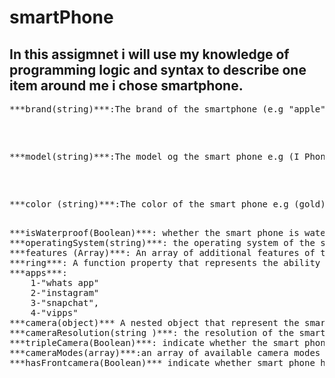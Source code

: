 # smartPhone
## In this assigmnet  i will use my knowledge of programming logic and syntax to describe one item around me i chose smartphone.
<pre>***brand(string)***:The brand of the smartphone (e.g "apple").<pre>

  <pre>***model(string)***:The model og the smart phone e.g (I Phone 11 pro)<pre>

  <pre>***color (string)***:The color of the smart phone e.g (gold)<pre>
    
***isWaterproof(Boolean)***: whether the smart phone is water proof or not (True).
***operatingSystem(string)***: the operating system of the smart phone
***features (Array)***: An array of additional features of the smartphone (e.g. ["Face ID", "Wireless Charging"])
***ring***: A function property that represents the ability of the phone to ring.
***apps***:
    1-"whats app"
    2-"instagram"
    3-"snapchat", 
    4-"vipps"
***camera(object)*** A nested object that represent the smart phome camera .
***cameraResolution(string )***: the resolution of the smart phone camera "12mp ultra wide".
***tripleCamera(Boolean)***: indicate whether the smart phone has tripple camera setup or not(true).
***cameraModes(array)***:an array of available camera modes in the smart phone.
***hasFrontcamera(Boolean)*** indicate whether smart phone has front camera or not.
